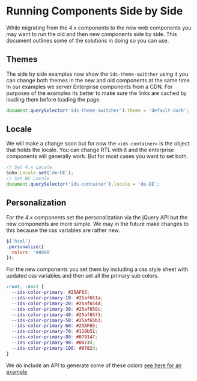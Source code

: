 # Running Components Side by Side

While migrating from the 4.x components to the new web components you may want to run the old and then new components side by side. This document outlines some of the solutions in doing so you can use.

## Themes

The side by side examples now show the `ids-theme-switcher` using it you can change both themes in the new and old components at the same time. In our examples we server Enterprise components from a CDN. For purposes of the examples its better to make sure the links are cached by loading them before loading the page.

```js
document.querySelector('ids-theme-switcher').theme = 'default-dark';
```

## Locale

We will make a change soon but for now the `<ids-container>` is the object that holds the locale. You can change RTL with it and the enterprise components will generally work. But for most cases you want to set both.

```js
// Set 4.x Locale
Soho.Locale.set('de-DE');
// Set WC Locale
document.querySelector('ids-container').locale = 'de-DE';
```

## Personalization

For the 4.x components set the personalization via the jQuery API but the new components are more simple. We may in the future make changes to this because the css variables are rather new.

```js
$('html')
.personalize({
  colors: '#8000'
});
```

For the new components you set them by including a css style sheet with updated css variables and then set all the primary sub colors.

```css
:root, :host {
  --ids-color-primary: #25AF65;
  --ids-color-primary-10: #25af651a;
  --ids-color-primary-20: #25af654d;
  --ids-color-primary-30: #25af658c;
  --ids-color-primary-40: #25af6573;
  --ids-color-primary-50: #25af65b3;
  --ids-color-primary-60: #25AF65;
  --ids-color-primary-70: #119b51;
  --ids-color-primary-80: #079147;
  --ids-color-primary-90: #0873d;
  --ids-color-primary-100: #0782d;
}
```

We do include an API to generate some of these colors [see here for an example](https://github.com/infor-design/enterprise-wc/blob/main/src/components/ids-theme-switcher/demos/theme-builder-minimal.ts#L20-L45)
